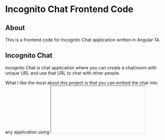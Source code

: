 # Incognito Chat Frontend Code

## About
This is a frontend code for Incognito Chat application written in Angular 14.

## Incognito Chat
Incognito Chat is chat application where you can create a chat/room with unique URL and use that URL to chat with other people.

What I like the most about this project is that you can embed the chat into any application using <iframe> and have a chat in your app. :)
